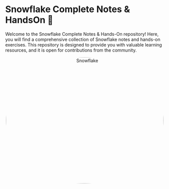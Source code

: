 # Snowflake Complete Notes & HandsOn 🚀

Welcome to the Snowflake Complete Notes & Hands-On repository! Here, you will find a comprehensive collection of Snowflake notes and hands-on exercises. This repository is designed to provide you with valuable learning resources, and it is open for contributions from the community.
<div align="center">
<img align="center" alt="Snowflake" src="https://upload.wikimedia.org/wikipedia/commons/f/ff/Snowflake_Logo.svg" width="500" height="400" style="border-radius:50%">
</div>
